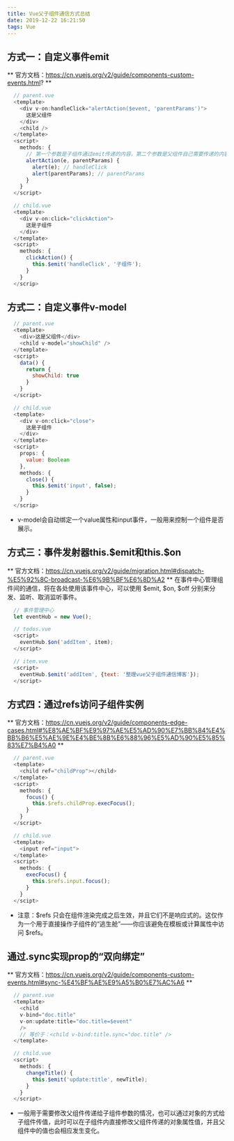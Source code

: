 ```yaml
---
title: Vue父子组件通信方式总结
date: 2019-12-22 16:21:50
tags: Vue
---
```

## 方式一：自定义事件emit
** 官方文档：https://cn.vuejs.org/v2/guide/components-custom-events.html? **
```js
  // parent.vue
  <template>
    <div v-on:handleClick="alertAction($event, 'parentParams')">
      这是父组件
    </div>
    <child />
  </template>
  <script>
    methods: {
      // 第一个参数是子组件通过emit传递的内容，第二个参数是父组件自己需要传递的内容
      alertAction(e, parentParams) {
        alert(e); // handleClick
        alert(parentParams); // parentParams
      }
    }
  </script>

  // child.vue
  <template>
    <div v-on:click="clickAction">
      这是子组件
    </div>
  </template>
  <script>
    methods: {
      clickAction() {
        this.$emit('handleClick', '子组件');
      }
    }
  </scrip>
```
<!-- more -->

## 方式二：自定义事件v-model
```js
  // parent.vue
  <template>
    <div>这是父组件</div>
    <child v-model="showChild" />
  </template>
  <script>
    data() {
      return {
        showChild: true
      }
    }
  </script>

  // child.vue
  <template>
    <div v-on:click="close">
      这是子组件
    </div>
  </template>
  <script>
    props: {
      value: Boolean
    },
    methods: {
      close() {
        this.$emit('input', false);
      }
    }
  </scrip>
```
* v-model会自动绑定一个value属性和input事件，一般用来控制一个组件是否展示。

## 方式三：事件发射器this.\$emit和this.\$on
** 官方文档：https://cn.vuejs.org/v2/guide/migration.html#dispatch-%E5%92%8C-broadcast-%E6%9B%BF%E6%8D%A2 **
在事件中心管理组件间的通信，将在各处使用该事件中心，可以使用 \$emit, \$on, \$off 分别来分发、监听、取消监听事件。
```js
  // 事件管理中心
  let eventHub = new Vue();
```
```js
  // todos.vue
  <script>
    eventHub.$on('addItem', item);
  </script>

  // item.vue
  <script>
    eventHub.$emit('addItem', {text: '整理vue父子组件通信博客'});
  </script>
```

## 方式四：通过refs访问子组件实例
** 官方文档：https://cn.vuejs.org/v2/guide/components-edge-cases.html#%E8%AE%BF%E9%97%AE%E5%AD%90%E7%BB%84%E4%BB%B6%E5%AE%9E%E4%BE%8B%E6%88%96%E5%AD%90%E5%85%83%E7%B4%A0 **
```js
  // parent.vue
  <template>
    <child ref="childProp"></child>
  </template>
  <script>
    methods: {
      focus() {
        this.$refs.childProp.execFocus();
      }
    }
  </script>

  // child.vue
  <template>
    <input ref="input">
  </template>
  <script>
    methods: {
      execFocus() {
        this.$refs.input.focus();
      }
    }
  </scipt>
```
* 注意：\$refs 只会在组件渲染完成之后生效，并且它们不是响应式的。这仅作为一个用于直接操作子组件的“逃生舱”——你应该避免在模板或计算属性中访问 \$refs。

## 通过.sync实现prop的“双向绑定”
** 官方文档：https://cn.vuejs.org/v2/guide/components-custom-events.html#sync-%E4%BF%AE%E9%A5%B0%E7%AC%A6 **
```js
  // parent.vue
  <template>
    <child
    v-bind="doc.title"
    v-on:update:title="doc.title=$event"
    />
    // 等价于：<child v-bind:title.sync="doc.title" />
  </template>

  // child.vue
  <script>
    methods: {
      changeTitle() {
        this.$emit('update:title', newTitle);
      }
    }
  </script>
```
* 一般用于需要修改父组件传递给子组件参数的情况，也可以通过对象的方式给子组件传值，此时可以在子组件内直接修改父组件传递的对象属性值，并且父组件中的值也会相应发生变化。